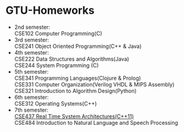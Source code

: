 # GTU-Homeworks


* 2nd semester:  
			CSE102 Computer Programming(C)  
* 3rd semester:  
			CSE241 Object Oriented Programming(C++ & Java)  
* 4th semester:  
			CSE222 Data Structures and Algorithms(Java)  
			CSE244 System Programming (C)  
* 5th semester:  
			CSE341 Programming Languages(Clojure & Prolog)  
			CSE331 Computer Organization(Verilog VHDL & MIPS Assembly)  
			CSE321 Introduction to Algorithm Design(Python)  
* 6th semester:  
			CSE312 Operating Systems(C++)  
* 7th semester:  
			[CSE437 Real Time System Architectures(C++11)](CSE437_RealTimeSystemArchitectures/)  
			CSE484 Introduction to Natural Language and Speech Processing  
